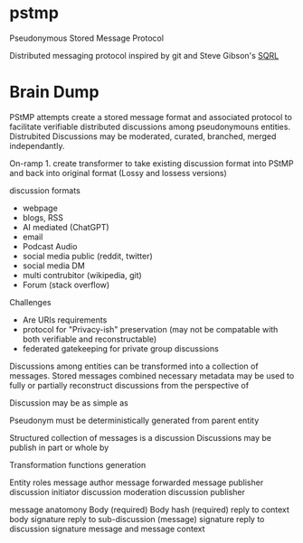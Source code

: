 # pstmp
Pseudonymous Stored Message Protocol

Distributed messaging protocol inspired by git and Steve Gibson's [SQRL](https://www.grc.com/sqrl/sqrl.htm)

# Brain Dump

PStMP attempts create a stored message format and associated protocol to facilitate verifiable distributed discussions among pseudonymouns entities.  Distrubited Discussions may be moderated, curated, branched, merged independantly.

On-ramp 1. create transformer to take existing discussion format into PStMP and back into original format (Lossy and lossess versions)

discussion formats
- webpage
- blogs, RSS
- AI mediated (ChatGPT)
- email
- Podcast Audio
- social media public (reddit, twitter)
- social media DM
- multi contrubitor (wikipedia, git)
- Forum (stack overflow)


Challenges
- Are URIs requirements
- protocol for "Privacy-ish" preservation (may not be compatable with both verifiable and reconstructable)
- federated gatekeeping for private group discussions


Discussions among entities can be transformed into a collection of messages.  Stored messages combined necessary metadata may be used to fully or partially reconstruct discussions from the perspective of 

Discussion may be as simple as 

Pseudonym must be deterministically generated from parent entity

Structured collection of messages is a discussion
Discussions may be publish in part or whole by 

Transformation functions
generation


Entity roles
message author
message forwarded
message publisher
discussion initiator
discussion moderation
discussion publisher

message anatomony
Body (required)
Body hash (required)
reply to context
body signature
reply to sub-discussion (message) signature
reply to discussion signature
message and message context
